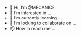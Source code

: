 - 👋 Hi, I’m @MECANICE
- 👀 I’m interested in ...
- 🌱 I’m currently learning ...
- 💞️ I’m looking to collaborate on ...
- 📫 How to reach me ...

<!---
MECANICE/MECANICE is a ✨ special ✨ repository because its `README.md` (this file) appears on your GitHub profile.
You can click the Preview link to take a look at your changes.
--->
